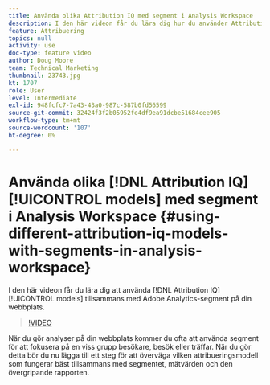 ```yaml
---
title: Använda olika Attribution IQ med segment i Analysis Workspace
description: I den här videon får du lära dig hur du använder Attribution IQ-modeller tillsammans med Adobe Analytics-segment på din webbplats.
feature: Attribuering
topics: null
activity: use
doc-type: feature video
author: Doug Moore
team: Technical Marketing
thumbnail: 23743.jpg
kt: 1707
role: User
level: Intermediate
exl-id: 948fcfc7-7a43-43a0-987c-587b0fd56599
source-git-commit: 32424f3f2b05952fe4df9ea91dcbe51684cee905
workflow-type: tm+mt
source-wordcount: '107'
ht-degree: 0%

---
```


# Använda olika [!DNL Attribution IQ] [!UICONTROL models] med segment i Analysis Workspace {#using-different-attribution-iq-models-with-segments-in-analysis-workspace}

I den här videon får du lära dig att använda [!DNL Attribution IQ] [!UICONTROL models] tillsammans med Adobe Analytics-segment på din webbplats.

>[!VIDEO](https://video.tv.adobe.com/v/23743/?quality=12)

När du gör analyser på din webbplats kommer du ofta att använda segment för att fokusera på en viss grupp besökare, besök eller träffar. När du gör detta bör du nu lägga till ett steg för att överväga vilken attribueringsmodell som fungerar bäst tillsammans med segmentet, mätvärden och den övergripande rapporten.
